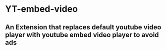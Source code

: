 ﻿# YT-embed-video
## An Extension that replaces default youtube video player with youtube embed video player to avoid ads
